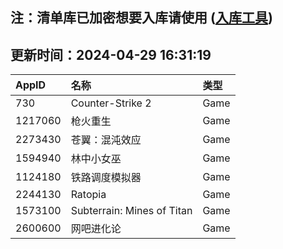 ## 注：清单库已加密想要入库请使用 ([入库工具](https://github.com/BlankTMing/ManifestAutoUpdate/releases))

## 更新时间：2024-04-29 16:31:19
| AppID | 名称 | 类型  |
| :-------------------- | :----------------------------- | :----------- |
| 730 | Counter-Strike 2| Game |
| 1217060 | 枪火重生| Game |
| 2273430 | 苍翼：混沌效应| Game |
| 1594940 | 林中小女巫| Game |
| 1124180 | 铁路调度模拟器| Game |
| 2244130 | Ratopia| Game |
| 1573100 | Subterrain: Mines of Titan| Game |
| 2600600 | 网吧进化论| Game |
